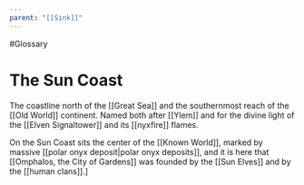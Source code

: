 ```yaml
---
parent: "[[Sink]]"
---
```

#Glossary 
# The Sun Coast

The coastline north of the [[Great Sea]] and the southernmost reach of the [[Old World]] continent. Named both after [[Ylem]] and for the divine light of the [[Elven Signaltower]] and its [[nyxfire]] flames.

On the Sun Coast sits the center of the [[Known World]], marked by massive [[polar onyx deposit|polar onyx deposits]], and it is here that [[Omphalos, the City of Gardens]] was founded by the [[Sun Elves]] and by the [[human clans]].]